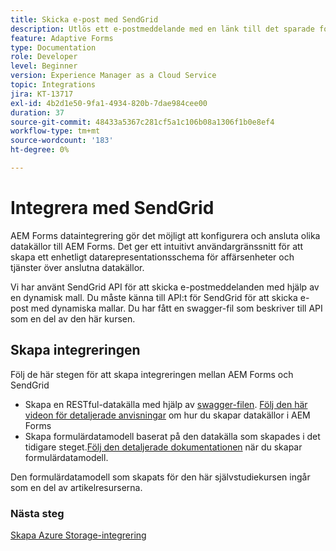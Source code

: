 ```yaml
---
title: Skicka e-post med SendGrid
description: Utlös ett e-postmeddelande med en länk till det sparade formuläret
feature: Adaptive Forms
type: Documentation
role: Developer
level: Beginner
version: Experience Manager as a Cloud Service
topic: Integrations
jira: KT-13717
exl-id: 4b2d1e50-9fa1-4934-820b-7dae984cee00
duration: 37
source-git-commit: 48433a5367c281cf5a1c106b08a1306f1b0e8ef4
workflow-type: tm+mt
source-wordcount: '183'
ht-degree: 0%

---
```


# Integrera med SendGrid

AEM Forms dataintegrering gör det möjligt att konfigurera och ansluta olika datakällor till AEM Forms. Det ger ett intuitivt användargränssnitt för att skapa ett enhetligt datarepresentationsschema för affärsenheter och tjänster över anslutna datakällor.

Vi har använt SendGrid API för att skicka e-postmeddelanden med hjälp av en dynamisk mall. Du måste känna till API:t för SendGrid för att skicka e-post med dynamiska mallar. Du har fått en swagger-fil som beskriver till API som en del av den här kursen.

## Skapa integreringen

Följ de här stegen för att skapa integreringen mellan AEM Forms och SendGrid

* Skapa en RESTful-datakälla med hjälp av [swagger-filen](./assets/SendGridWithDynamicTemplate.yaml). [Följ den här videon för detaljerade anvisningar](https://experienceleague.adobe.com/docs/experience-manager-learn/forms/ic-web-channel-tutorial/parttwo.html) om hur du skapar datakällor i AEM Forms
* Skapa formulärdatamodell baserat på den datakälla som skapades i det tidigare steget.[Följ den detaljerade dokumentationen](https://experienceleague.adobe.com/docs/experience-manager-cloud-service/content/forms/integrate/use-form-data-model/create-form-data-models.html) när du skapar formulärdatamodell.

Den formulärdatamodell som skapats för den här självstudiekursen ingår som en del av artikelresurserna.

### Nästa steg

[Skapa Azure Storage-integrering](./create-fdm.md)
